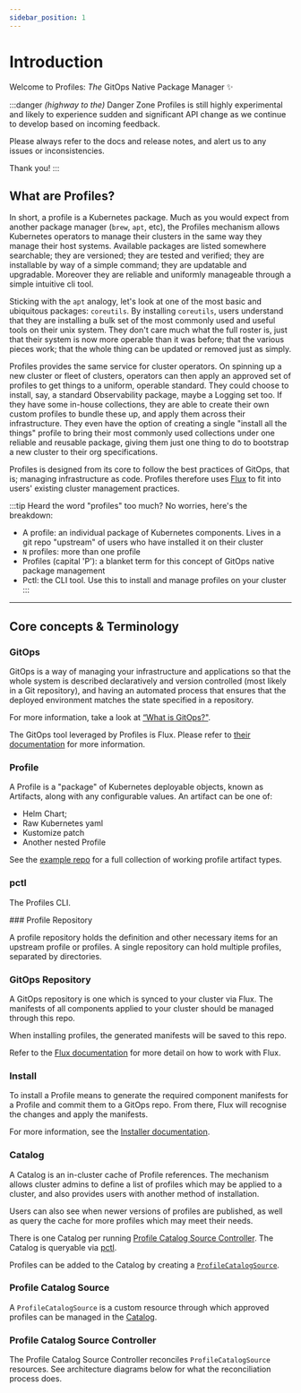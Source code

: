 ```yaml
---
sidebar_position: 1
---
```


# Introduction

Welcome to Profiles: _The_ GitOps Native Package Manager :sparkles:

:::danger _(highway to the)_ Danger Zone
Profiles is still highly experimental and likely to experience sudden and significant
API change as we continue to develop based on incoming feedback.

Please always refer to the docs and release notes, and alert us to any issues
or inconsistencies.

Thank you!
:::

## What are Profiles?

In short, a profile is a Kubernetes package. Much as you would expect from another package
manager (`brew`, `apt`, etc), the Profiles mechanism allows Kubernetes operators
to manage their clusters in the same way they manage their host systems. Available
packages are listed somewhere searchable; they are versioned; they are tested and verified;
they are installable by way of a simple command; they are updatable and upgradable.
Moreover they are reliable and uniformly manageable through a simple intuitive cli tool.

Sticking with the `apt` analogy, let's look at one of the most basic and ubiquitous
packages: `coreutils`. By installing `coreutils`, users understand that they are
installing a bulk set of the most commonly used and useful tools on their unix system.
They don't care much what the full roster is, just that their system is now more operable
than it was before; that the various pieces work; that the whole thing can be updated
or removed just as simply.

Profiles provides the same service for cluster operators. On spinning up a new cluster or
fleet of clusters, operators can then apply an approved set of profiles to get things
to a uniform, operable standard. They could choose to install, say, a standard Observability
package, maybe a Logging set too. If they have some in-house collections, they are able to create
their own custom profiles to bundle these up, and apply them across their infrastructure.
They even have the option of creating a single "install all the things" profile to bring
their most commonly used collections under one reliable and reusable package, giving them just one
thing to do to bootstrap a new cluster to their org specifications.

Profiles is designed from its core to follow the best practices
of GitOps, that is; managing infrastructure as code. Profiles therefore uses [Flux](https://fluxcd.io/)
to fit into users' existing cluster management practices.

:::tip Heard the word "profiles" too much?
No worries, here's the breakdown:

- A profile: an individual package of Kubernetes components. Lives in a git repo "upstream"
  of users who have installed it on their cluster
- `N` profiles: more than one profile
- Profiles (capital 'P'): a blanket term for this concept of GitOps native package management
- Pctl: the CLI tool. Use this to install and manage profiles on your cluster
:::

---------------------

## Core concepts & Terminology

### GitOps

GitOps is a way of managing your infrastructure and applications so that the whole
system is described declaratively and version controlled (most likely in a Git repository),
and having an automated process that ensures that the deployed environment matches the state specified in a repository.

For more information, take a look at [“What is GitOps?"](https://www.gitops.tech/#what-is-gitops).

The GitOps tool leveraged by Profiles is Flux. Please refer to [their documentation](https://fluxcd.io/) for more
information.

### Profile

A Profile is a "package" of Kubernetes deployable objects, known as Artifacts, along with any configurable values.
An artifact can be one of:
- Helm Chart;
- Raw Kubernetes yaml
- Kustomize patch
- Another nested Profile

See the [example repo](https://github.com/weaveworks/profiles-examples) for a full collection of working
profile artifact types.

### pctl

The Profiles CLI.

### Profile Repository

A profile repository holds the definition and other necessary items for an upstream profile
or profiles. A single repository can hold multiple profiles, separated by directories.

### GitOps Repository

A GitOps repository is one which is synced to your cluster via Flux. The manifests of all
components applied to your cluster should be managed through this repo.

When installing profiles, the generated manifests will be saved to this repo.

Refer to the [Flux documentation](https://fluxcd.io/) for more detail on how to work with Flux.

### Install

To install a Profile means to generate the required component manifests for a Profile and commit
them to a GitOps repo. From there, Flux will recognise the changes and apply the manifests.

For more information, see the [Installer documentation](/docs/installer-docs/simple-install).

### Catalog

A Catalog is an in-cluster cache of Profile references. The mechanism allows cluster admins to define
a list of profiles which may be applied to a cluster, and also provides users with another
method of installation.

Users can also see when newer versions of profiles are published, as well as query the cache
for more profiles which may meet their needs.

There is one Catalog per running [Profile Catalog Source Controller](#profile-controller).
The Catalog is queryable via [pctl](https://github.com/weaveworks/pctl).

Profiles can be added to the Catalog by creating a [`ProfileCatalogSource`](#profile-catalog-source).

### Profile Catalog Source

A `ProfileCatalogSource` is a custom resource through which approved profiles can be managed in the [Catalog](#catalog).

### Profile Catalog Source Controller

The Profile Catalog Source Controller reconciles `ProfileCatalogSource` resources.
See architecture diagrams below for what the reconciliation process does.
